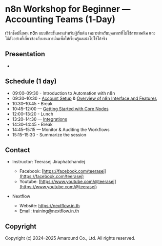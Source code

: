 # n8n Workshop for Beginner — Accounting Teams (1‑Day)

เวิร์กช็อปนี้สอน n8n แบบทีละขั้นตอนสำหรับผู้เริ่มต้น เหมาะสำหรับบุคลากรที่ไม่ใช่สายเทคนิค และใช้ตัวอย่างที่เกี่ยวข้องกับงานการเงินเพื่อให้เรียนรู้และนำไปใช้ได้จริง

## Presentation

- 

## Schedule (1 day)
- 09:00–09:30 - Introduction to Automation with n8n 
- 09:30–10:30 - [Account Setup](/docs/lessons/lesson-02/register.md) & [Overview of n8n Interface and Features](docs/lessons/lesson-02/README.md)
- 10:30–10:45 - Break
- 10:45–12:00 — [Getting Started with Core Nodes](docs/lessons/lesson-03/README.md)
- 12:00–13:20 - Lunch
- 13:20–14:30 — [Integrations](docs/lessons/lesson-04/README.md)
- 14:30–14:45 - Break
- 14:45–15:15 — Monitor & Auditing the Workflows
- 15:15–15:30 - Summarize the session


## Contact

- Instructor: Teerasej Jiraphatchandej
    - Facebook: [https://facebook.com/teerasej](https://facebook.com/teerasej)
    - Youtube: [https://www.youtube.com/@teerasej](https://www.youtube.com/@teerasej)

- Nextflow
    - Website: https://nextflow.in.th
    - Email: [training@nextflow.in.th](mailto:training@nextflow.in.th)


## Copyright

Copyright (c) 2024–2025 Amaround Co., Ltd. All rights reserved.
